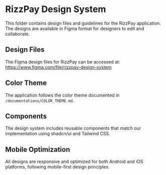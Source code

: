 
# RizzPay Design System

This folder contains design files and guidelines for the RizzPay application. The designs are available in Figma format for designers to edit and collaborate.

## Design Files

The Figma design files for RizzPay can be accessed at: https://www.figma.com/file/rizzpay-design-system

## Color Theme

The application follows the color theme documented in `/documentations/COLOR_THEME.md`.

## Components

The design system includes reusable components that match our implementation using shadcn/ui and Tailwind CSS.

## Mobile Optimization

All designs are responsive and optimized for both Android and iOS platforms, following mobile-first design principles.
